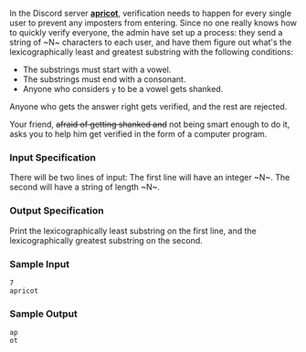 In the Discord server [**apricot**](https://discord.gg/RUfcCkj), verification needs to happen for every single user to prevent any imposters from entering. Since no one really knows how to quickly verify everyone, the admin have set up a process: they send a string of ~N~ characters to each user, and have them figure out what's the lexicographically least and greatest substring with the following conditions:
* The substrings must start with a vowel.
* The substrings must end with a consonant.
* Anyone who considers `y` to be a vowel gets shanked.

Anyone who gets the answer right gets verified, and the rest are rejected.

Your friend, ~~afraid of getting shanked and~~ not being smart enough to do it, asks you to help him get verified in the form of a computer program.

### Input Specification
There will be two lines of input:
The first line will have an integer ~N~. The second will have a string of length ~N~.

### Output Specification
Print the lexicographically least substring on the first line, and the lexicographically greatest substring on the second.

### Sample Input
```
7
apricot
```

### Sample Output
```
ap
ot
```
